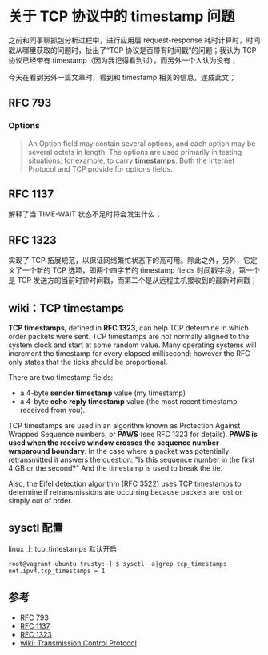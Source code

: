# 关于 TCP 协议中的 timestamp 问题

之前和同事聊抓包分析过程中，进行应用层 request-response 耗时计算时，时间戳从哪里获取的问题时，扯出了“TCP 协议是否带有时间戳”的问题；我认为 TCP 协议已经带有 timestamp（因为我记得看到过），而另外一个人认为没有；

今天在看到另外一篇文章时，看到和 timestamp 相关的信息，遂成此文；


## RFC 793

### Options

> An Option field may contain several options, and each option may be several octets in length.  The options are used primarily in testing situations; for example, to carry **timestamps**.  Both the Internet Protocol and TCP provide for options fields.

## RFC 1137

解释了当 TIME-WAIT 状态不足时将会发生什么；

## RFC 1323

实现了 TCP 拓展规范，以保证网络繁忙状态下的高可用。除此之外，另外，它定义了一个新的 TCP 选项，即两个四字节的 timestamp fields 时间戳字段，第一个是 TCP 发送方的当前时钟时间戳，而第二个是从远程主机接收到的最新时间戳；


## wiki：TCP timestamps

**TCP timestamps**, defined in **RFC 1323**, can help TCP determine in which order packets were sent. TCP timestamps are not normally aligned to the system clock and start at some random value. Many operating systems will increment the timestamp for every elapsed millisecond; however the RFC only states that the ticks should be proportional.

There are two timestamp fields:

- a 4-byte **sender timestamp** value (my timestamp)
- a 4-byte **echo reply timestamp** value (the most recent timestamp received from you).

TCP timestamps are used in an algorithm known as Protection Against Wrapped Sequence numbers, or **PAWS** (see RFC 1323 for details). **PAWS is used when the receive window crosses the sequence number wraparound boundary**. In the case where a packet was potentially retransmitted it answers the question: "Is this sequence number in the first 4 GB or the second?" And the timestamp is used to break the tie.

Also, the Eifel detection algorithm ([RFC 3522](https://tools.ietf.org/html/rfc3522)) uses TCP timestamps to determine if retransmissions are occurring because packets are lost or simply out of order.


## sysctl 配置

linux 上 tcp_timestamps 默认开启

```
root@vagrant-ubuntu-trusty:~] $ sysctl -a|grep tcp_timestamps
net.ipv4.tcp_timestamps = 1
```


## 参考

- [RFC 793](http://www.rfc-editor.org/rfc/rfc793.txt)
- [RFC 1137](http://www.rfc-editor.org/rfc/rfc1137.txt)
- [RFC 1323](http://www.rfc-editor.org/rfc/rfc1323.txt)
- [wiki: Transmission Control Protocol](https://en.wikipedia.org/wiki/Transmission_Control_Protocol)




